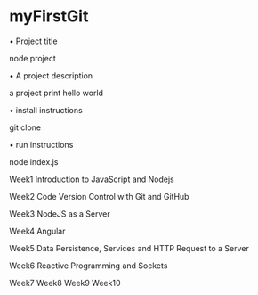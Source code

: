 # myFirstGit
• Project title

node project

• A project description

a project print hello world

• install instructions

git clone

• run instructions

node index.js

Week1 Introduction to JavaScript and Nodejs

Week2 Code Version Control with Git and GitHub

Week3 NodeJS as a Server

Week4 Angular

Week5 Data Persistence, Services and HTTP Request to a Server

Week6 Reactive Programming and Sockets

Week7
Week8
Week9
Week10
